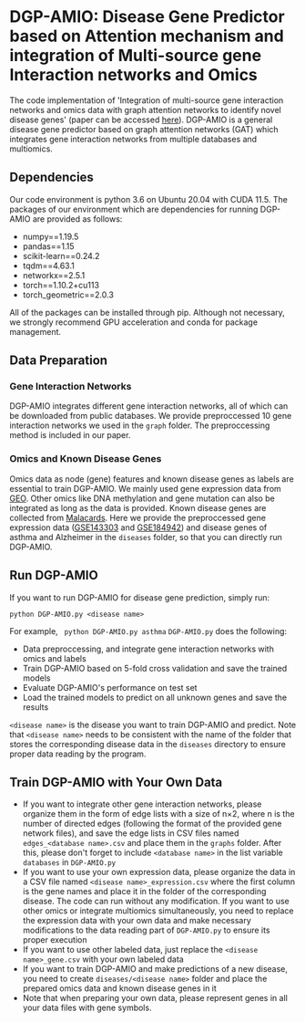 # DGP-AMIO: Disease Gene Predictor based on Attention mechanism and integration of Multi-source gene Interaction networks and Omics
The code implementation of 'Integration of multi-source gene interaction networks and omics data with graph attention networks to identify novel disease genes' (paper can be accessed [here](https://www.biorxiv.org/content/10.1101/2023.12.03.569371v2)).
DGP-AMIO is a general disease gene predictor based on graph attention networks (GAT) which integrates gene interaction networks from multiple databases and multiomics.

## Dependencies
Our code environment is python 3.6 on Ubuntu 20.04 with CUDA 11.5. The packages of our environment which are dependencies for running DGP-AMIO are provided as follows:
* numpy==1.19.5
* pandas==1.15
* scikit-learn==0.24.2
* tqdm==4.63.1
* networkx==2.5.1
* torch==1.10.2+cu113
* torch_geometric==2.0.3

All of the packages can be installed through pip. Although not necessary, we strongly recommend GPU acceleration and conda for package management.

## Data Preparation
### Gene Interaction Networks
DGP-AMIO integrates different gene interaction networks, all of which can be downloaded from public databases. We provide preproccessed 10 gene interaction networks we used in the ```graph``` folder.
The preproccessing method is included in our paper.
### Omics and Known Disease Genes
Omics data as node (gene) features and known disease genes as labels are essential to train DGP-AMIO. We mainly used gene expression data from [GEO](https://www.ncbi.nlm.nih.gov/geo/). Other omics like DNA methylation and gene mutation 
can also be integrated as long as the data is provided. Known disease genes are collected from [Malacards](https://www.malacards.org/). Here we provide the preproccessed gene expression data ([GSE143303](https://www.ncbi.nlm.nih.gov/geo/query/acc.cgi?acc=GSE143303) and [GSE184942](https://www.ncbi.nlm.nih.gov/geo/query/acc.cgi?acc=GSE184942)) and disease genes of asthma and Alzheimer
in the ```diseases``` folder, so that you can directly run DGP-AMIO.

## Run DGP-AMIO 
If you want to run DGP-AMIO for disease gene prediction, simply run:
```
python DGP-AMIO.py <disease name>
```
For example, ``` python DGP-AMIO.py asthma```
```DGP-AMIO.py``` does the following:
* Data preproccessing, and integrate gene interaction networks with omics and labels
* Train DGP-AMIO based on 5-fold cross validation and save the trained models
* Evaluate DGP-AMIO's performance on test set
* Load the trained models to predict on all unknown genes and save the results

```<disease name>``` is the disease you want to train DGP-AMIO and predict. Note that ```<disease name>``` needs to be consistent with the name of the folder that stores the corresponding disease data in the ```diseases``` directory to ensure proper data reading by the program.

## Train DGP-AMIO with Your Own Data
* If you want to integrate other gene interaction networks, please organize them in the form of edge lists with a size of n×2, where n is the number of directed edges (following the format of the provided gene network files), and save the edge lists in CSV files named ```edges_<database name>.csv``` and place them in the ```graphs``` folder. After this, please don't forget to include ```<database name>``` in the list variable ```databases``` in ```DGP-AMIO.py```
* If you want to use your own expression data, please organize the data in a CSV file named ```<disease name>_expression.csv``` where the first column is the gene names and place it in the folder of the corresponding disease. The code can run without any modification. If you want to use other omics or integrate multiomics simultaneously, you need to replace the expression data with your own data and make necessary modifications to the data reading part of ```DGP-AMIO.py``` to ensure its proper execution
* If you want to use other labeled data, just replace the ```<disease name>_gene.csv``` with your own labeled data
* If you want to train DGP-AMIO and make predictions of a new disease, you need to create ```diseases/<disease name>``` folder and place the prepared omics data and known disease genes in it
* Note that when preparing your own data, please represent genes in all your data files with gene symbols.  
